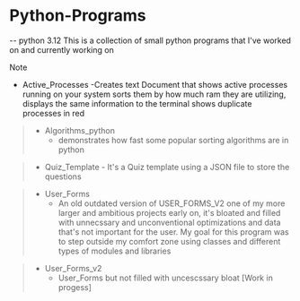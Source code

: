 # Python-Programs
-- python 3.12
This is a collection of small python programs that I've worked on
and currently working on

> [!NOTE] 
> - Active_Processes
>   -Creates text Document that shows active processes running on your
     system sorts them by how much ram they are utilizing, displays
     the same information to the terminal shows duplicate processes in 
     red

> - Algorithms_python
>   - demonstrates how fast some popular sorting algorithms are in 
      python

> - Quiz_Template 
     - It's a Quiz template using a JSON file to store the questions

> - User_Forms
>   - An old outdated version of USER_FORMS_V2 one of my more larger
      and ambitious projects early on, it's bloated and filled with
      unnecssary and unconventional optimizations and data that's 
      not important for the user. My goal for this program was to step
      outside my comfort zone using classes and different types
      of modules and libraries 

> - User_Forms_v2
>   - User_Forms but not filled with uncescssary bloat 
>     [Work in progess]
